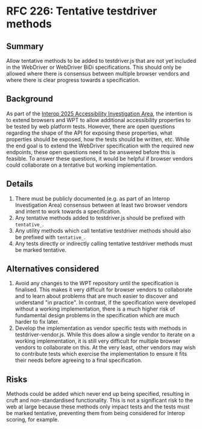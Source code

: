 # RFC 226: Tentative testdriver methods

## Summary
Allow tentative methods to be added to testdriver.js that are not yet included in the WebDriver or WebDriver BiDi specifications.
This should only be allowed where there is consensus between multiple browser vendors and where there is clear progress towards a specification.

## Background
As part of the [Interop 2025 Accessibility Investigation Area](https://github.com/web-platform-tests/interop-accessibility/issues/148), the intention is to extend browsers and WPT to allow additional accessibility properties to be tested by web platform tests.
However, there are open questions regarding the shape of the API for exposing these properties, what properties should be exposed, how the tests should be written, etc.
While the end goal is to extend the WebDriver specification with the required new endpoints, these open questions need to be answered before this is feasible.
To answer these questions, it would be helpful if browser vendors could collaborate on a tentative but working implementation.

## Details
1. There must be publicly documented (e.g. as part of an Interop Investigation Area) consensus between at least two browser vendors and intent to work towards a specification.
2. Any tentative methods added to testdriver.js should be prefixed with `tentative_`.
3. Any utility methods which call tentative testdriver methods should also be prefixed with `tentative_`.
4. Any tests directly or indirectly calling tentative testdriver methods must be marked tentative.

## Alternatives considered
1. Avoid any changes to the WPT repository until the specification is finalised.
  This makes it very difficult for browser vendors to collaborate and to learn about problems that are much easier to discover and understand "in practice".
  In contrast, if the specification were developed without a working implementation, there is a much higher risk of fundamental design problems in the specification which are much harder to fix later.
2. Develop the implementation as vendor specific tests with methods in testdriver-vendor.js.
  While this does allow a single vendor to iterate on a working implementation, it is still very difficult for multiple browser vendors to collaborate on this.
  At the very least, other vendors may wish to contribute tests which exercise the implementation to ensure it fits their needs before agreeing to a final specification.

## Risks
Methods could be added which never end up being specified, resulting in cruft and non-standardised functionality.
This is not a significant risk to the web at large because these methods only impact tests and the tests must be marked tentative, preventing them from being considered for Interop scoring, for example.
